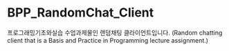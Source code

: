# BPP_RandomChat_Client
프로그래밍기초와실습 수업과제물인 랜덤채팅 클라이언트입니다. (Random chatting client that is a Basis and Practice in Programming lecture assignment.)
